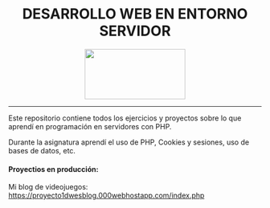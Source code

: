 <div align="center">
    <h1>DESARROLLO WEB EN ENTORNO SERVIDOR</h1>
</div>

<div align="center">
    <img  width="200" height="100" src="https://upload.wikimedia.org/wikipedia/commons/thumb/2/27/PHP-logo.svg/1280px-PHP-logo.svg.png">
</div>

---

Este repositorio contiene todos los ejercicios y proyectos sobre lo que aprendí en programación en servidores con PHP.

Durante la asignatura aprendí el uso de PHP, Cookies y sesiones, uso de bases de datos, etc.


<h4>Proyectios en producción:</h4>

Mi blog de videojuegos:
https://proyecto1dwesblog.000webhostapp.com/index.php
